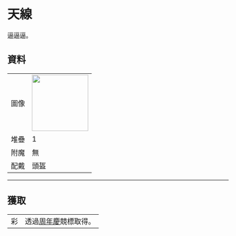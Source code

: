 # 天線
逼逼逼。

## 資料
<table>
    <tr><td align="end">圖像</td><td><img src="https://i.imgur.com/7kP0AMr.gif" width="128"/></td></tr>
    <tr><td align="end">堆疊</td><td>1</td></tr>
    <tr><td align="end">附魔</td><td>無</td></tr>
    <tr><td align="end">配戴</td><td>頭盔</td></tr>
</table>

---

## 獲取
<table>
    <tr>
        <td align="center">彩</td>
        <td>透過<a href="../feature/anniversary.md">周年慶</a>競標取得。</td>
    </tr>
</table>